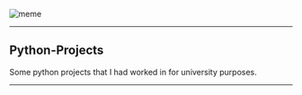 ![meme](https://live.staticflickr.com/65535/50630021597_7c225267d5.jpg)  

***
## Python-Projects
Some python projects that I had worked in for university purposes.
***
